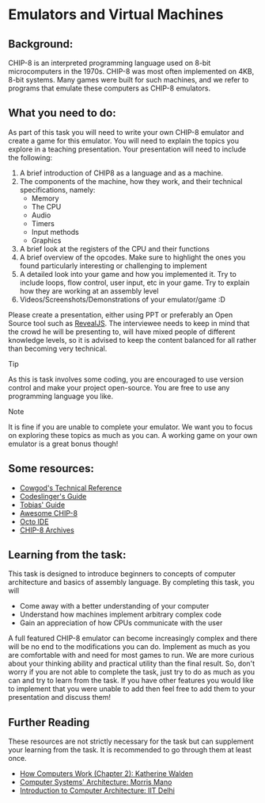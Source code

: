 # Emulators and Virtual Machines

## Background: 

CHIP-8 is an interpreted programming language used on 8-bit microcomputers in
the 1970s. CHIP-8 was most often implemented on 4KB, 8-bit systems.  Many games
were built for such machines, and we refer to programs that emulate these
computers as CHIP-8 emulators.

## What you need to do:

As part of this task you will need to write your own CHIP-8 emulator and create
a game for this emulator. You will need to explain the topics you explore in a
teaching presentation. Your presentation will need to include the following:

1. A brief introduction of CHIP8 as a language and as a machine.
1. The components of the machine, how they work, and their technical specifications, namely:
    - Memory
    - The CPU
    - Audio
    - Timers
    - Input methods
    - Graphics
1. A brief look at the registers of the CPU and their functions
1. A brief overview of the opcodes. Make sure to highlight the ones you found
particularly interesting or challenging to implement
1. A detailed look into your game and how you implemented it. Try to include loops, flow control, user input, etc in your game. Try to explain how they are working at an assembly level
1. Videos/Screenshots/Demonstrations of your emulator/game :D

Please create a presentation, either using PPT or preferably an Open Source
tool such as [RevealJS](https://revealjs.com/). The interviewee needs to keep
in mind that the crowd he will be presenting to, will have mixed people of
different knowledge levels, so it is advised to keep the content balanced
for all rather than becoming very technical.

> [!TIP]
> As this is task involves some coding, you are encouraged to use version control
> and make your project open-source. You are free to use any programming language you like.

> [!NOTE]
> It is fine if you are unable to complete your emulator. We want you to focus on
> exploring these topics as much as you can. A working game on your own emulator is
> a great bonus though!

## Some resources:

- [Cowgod's Technical Reference](http://devernay.free.fr/hacks/chip8/C8TECH10.HTM#2nnn)
- [Codeslinger's Guide](http://www.codeslinger.co.uk/pages/projects/chip8.html)
- [Tobias' Guide](https://tobiasvl.github.io/blog/write-a-chip-8-emulator/)
- [Awesome CHIP-8](https://chip-8.github.io/links/)
- [Octo IDE](https://johnearnest.github.io/Octo/)
- [CHIP-8 Archives](https://johnearnest.github.io/chip8Archive/)

## Learning from the task:

This task is designed to introduce beginners to concepts of computer
architecture and basics of assembly language. By completing this task, you will

- Come away with a better understanding of your computer
- Understand how machines implement arbitrary complex code
- Gain an appreciation of how CPUs communicate with the user

A full featured CHIP-8 emulator can become increasingly complex and there will
be no end to the modifications you can do. Implement as much as you are
comfortable with and need for most games to run. We are more curious about your
thinking ability and practical utility than the final result. So, don't worry
if you are not able to complete the task, just try to do as much as you can and
try to learn from the task. If you have other features you would like to
implement that you were unable to add then feel free to add them to your
presentation and discuss them!

## Further Reading

These resources are not strictly necessary for the task but can supplement your
learning from the task. It is recommended to go through them at least once.

- [How Computers Work (Chapter 2): Katherine Walden](https://kwaldenphd.github.io/code-in-context/02-computer-architecture/00-intro.html)
- [Computer Systems' Architecture: Morris Mano](https://duckduckgo.com/?q=morris+mano+computer+systems+architecture+pdf&t=ffab&ia=web)
- [Introduction to Computer Architecture: IIT Delhi](https://www.cse.iitd.ac.in/~srsarangi/archbook/chapters/intro.pdf)

